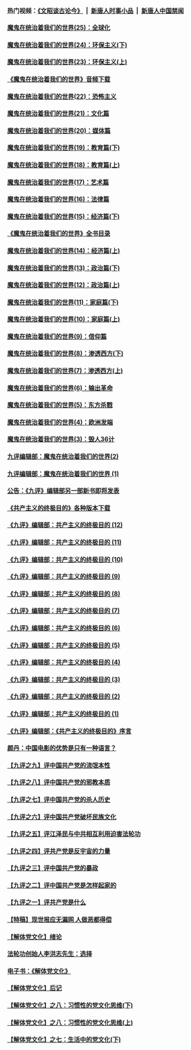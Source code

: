 #### 热门视频：[《文昭谈古论今》](https://github.com/gfw-breaker/wenzhao/blob/master/README.md?t=10231233) &nbsp;|&nbsp; [新唐人时事小品](https://github.com/gfw-breaker/ntdtv-comedy/blob/master/README.md?t=10231233) &nbsp;|&nbsp; [新唐人中国禁闻](https://github.com/gfw-breaker/ntdtv-news/blob/master/README.md?t=10231233)

#### [魔鬼在统治着我们的世界(25)：全球化](../pages/nsc422/n10788205.md?t=10231233) 

#### [魔鬼在统治着我们的世界(24)：环保主义(下)](../pages/nsc422/n10695307.md?t=10231233) 

#### [魔鬼在统治着我们的世界(23)：环保主义(上)](../pages/nsc422/n10688613.md?t=10231233) 

#### [《魔鬼在统治着我们的世界》音频下载](../pages/nsc422/n10635553.md?t=10231233) 

#### [魔鬼在统治着我们的世界(22)：恐怖主义](../pages/nsc422/n10614727.md?t=10231233) 

#### [魔鬼在统治着我们的世界(21)：文化篇](../pages/nsc422/n10597706.md?t=10231233) 

#### [魔鬼在统治着我们的世界(20)：媒体篇](../pages/nsc422/n10586579.md?t=10231233) 

#### [魔鬼在统治着我们的世界(19)：教育篇(下)](../pages/nsc422/n10564808.md?t=10231233) 

#### [魔鬼在统治着我们的世界(18)：教育篇(上)](../pages/nsc422/n10526970.md?t=10231233) 

#### [魔鬼在统治着我们的世界(17)：艺术篇](../pages/nsc422/n10499093.md?t=10231233) 

#### [魔鬼在统治着我们的世界(16)：法律篇](../pages/nsc422/n10485969.md?t=10231233) 

#### [魔鬼在统治着我们的世界(15)：经济篇(下)](../pages/nsc422/n10469975.md?t=10231233) 

#### [《魔鬼在统治着我们的世界》全书目录](../pages/nsc422/n10464261.md?t=10231233) 

#### [魔鬼在统治着我们的世界(14)：经济篇(上)](../pages/nsc422/n10457370.md?t=10231233) 

#### [魔鬼在统治着我们的世界(13)：政治篇(下)](../pages/nsc422/n10448270.md?t=10231233) 

#### [魔鬼在统治着我们的世界(12)：政治篇(上)](../pages/nsc422/n10444576.md?t=10231233) 

#### [魔鬼在统治着我们的世界(11)：家庭篇(下)](../pages/nsc422/n10440961.md?t=10231233) 

#### [魔鬼在统治着我们的世界(10)：家庭篇(上)](../pages/nsc422/n10435448.md?t=10231233) 

#### [魔鬼在统治着我们的世界(9)：信仰篇](../pages/nsc422/n10432159.md?t=10231233) 

#### [魔鬼在统治着我们的世界(8)：渗透西方(下)](../pages/nsc422/n10429603.md?t=10231233) 

#### [魔鬼在统治着我们的世界(7)：渗透西方(上)](../pages/nsc422/n10426013.md?t=10231233) 

#### [魔鬼在统治着我们的世界(6)：输出革命](../pages/nsc422/n10421536.md?t=10231233) 

#### [魔鬼在统治着我们的世界(5)：东方杀戮](../pages/nsc422/n10417707.md?t=10231233) 

#### [魔鬼在统治着我们的世界(4)：欧洲发端](../pages/nsc422/n10414890.md?t=10231233) 

#### [魔鬼在统治着我们的世界(3)：毁人36计](../pages/nsc422/n10411583.md?t=10231233) 

#### [九评编辑部：魔鬼在统治着我们的世界(2)](../pages/nsc422/n10410036.md?t=10231233) 

#### [九评编辑部：魔鬼在统治着我们的世界 (1)](../pages/nsc422/n10406825.md?t=10231233) 

#### [公告：《九评》编辑部另一部新书即将发表](../pages/nsc422/n10405104.md?t=10231233) 

#### [《共产主义的终极目的》各种版本下载](../pages/nsc422/n10022138.md?t=10231233) 

#### [《九评》编辑部：共产主义的终极目的 (12)](../pages/nsc422/n9933272.md?t=10231233) 

#### [《九评》编辑部：共产主义的终极目的 (11)](../pages/nsc422/n9924973.md?t=10231233) 

#### [《九评》编辑部：共产主义的终极目的 (10)](../pages/nsc422/n9920883.md?t=10231233) 

#### [《九评》编辑部：共产主义的终极目的 (9)](../pages/nsc422/n9916363.md?t=10231233) 

#### [《九评》编辑部：共产主义的终极目的 (8)](../pages/nsc422/n9912488.md?t=10231233) 

#### [《九评》编辑部：共产主义的终极目的 (7)](../pages/nsc422/n9901176.md?t=10231233) 

#### [《九评》编辑部：共产主义的终极目的 (6)](../pages/nsc422/n9899359.md?t=10231233) 

#### [《九评》编辑部：共产主义的终极目的 (5)](../pages/nsc422/n9893174.md?t=10231233) 

#### [《九评》编辑部：共产主义的终极目的 (4)](../pages/nsc422/n9891246.md?t=10231233) 

#### [《九评》编辑部：共产主义的终极目的 (3)](../pages/nsc422/n9879879.md?t=10231233) 

#### [《九评》编辑部：共产主义的终极目的 (2)](../pages/nsc422/n9876205.md?t=10231233) 

#### [《九评》编辑部：共产主义的终极目的 (1)](../pages/nsc422/n9865857.md?t=10231233) 

#### [《九评》编辑部：《共产主义的终极目的》序言](../pages/nsc422/n9862666.md?t=10231233) 

#### [颜丹：中国电影的优势是只有一种语言？](../pages/nsc422/n9583062.md?t=10231233) 

#### [【九评之九】评中国共产党的流氓本性](../pages/nsc422/n737542.md?t=10231233) 

#### [【九评之八】评中国共产党的邪教本质](../pages/nsc422/n735942.md?t=10231233) 

#### [【九评之七】评中国共产党的杀人历史](../pages/nsc422/n733806.md?t=10231233) 

#### [【九评之六】评中国共产党破坏民族文化](../pages/nsc422/n731667.md?t=10231233) 

#### [【九评之五】评江泽民与中共相互利用迫害法轮功](../pages/nsc422/n730058.md?t=10231233) 

#### [【九评之四】评共产党是反宇宙的力量](../pages/nsc422/n727814.md?t=10231233) 

#### [【九评之三】评中国共产党的暴政](../pages/nsc422/n725597.md?t=10231233) 

#### [【九评之二】评中国共产党是怎样起家的](../pages/nsc422/n723946.md?t=10231233) 

#### [【九评之一】评共产党是什么](../pages/nsc422/n722529.md?t=10231233) 

#### [【特稿】现世报应无漏网 人做恶都得偿](../pages/nsc422/n4215167.md?t=10231233) 

#### [【解体党文化】绪论](../pages/nsc422/n1449356.md?t=10231233) 

#### [法轮功创始人李洪志先生：选择](../pages/nsc422/n3580738.md?t=10231233) 

#### [电子书：《解体党文化》](../pages/nsc422/n1573484.md?t=10231233) 

#### [【解体党文化】后记](../pages/nsc422/n1531999.md?t=10231233) 

#### [【解体党文化】之八：习惯性的党文化思维(下)](../pages/nsc422/n1526477.md?t=10231233) 

#### [【解体党文化】之八：习惯性的党文化思维(上)](../pages/nsc422/n1520631.md?t=10231233) 

#### [【解体党文化】之七：生活中的党文化(下)](../pages/nsc422/n1513446.md?t=10231233) 

